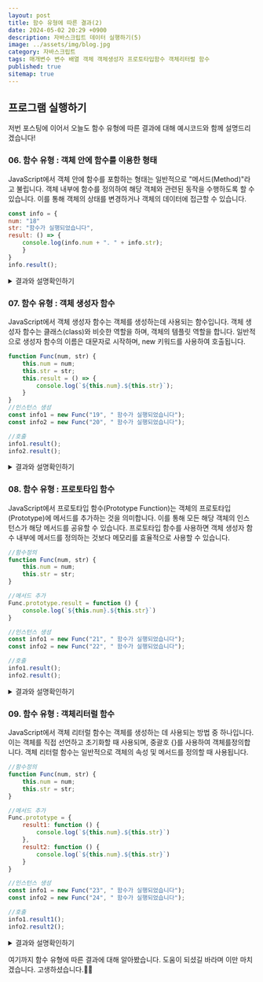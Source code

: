 ```yaml
---
layout: post
title: 함수 유형에 따른 결과(2)
date: 2024-05-02 20:29 +0900
description: 자바스크립트 데이터 실행하기(5)
image: ../assets/img/blog.jpg
category: 자바스크립트
tags: 매개변수 변수 배열 객체 객체생성자 프로토타입함수 객체리터럴 함수
published: true
sitemap: true
---
```



## 프로그램 실행하기<br />

저번 포스팅에 이어서
오늘도 함수 유형에 따른 결과에 대해 예시코드와 함께 설명드리겠습니다!


### 06. 함수 유형 : 객체 안에 함수를 이용한 형태 

JavaScript에서 객체 안에 함수를 포함하는 형태는 일반적으로 "메서드(Method)"라고 불립니다.
객체 내부에 함수를 정의하여 해당 객체와 관련된 동작을 수행하도록 할 수 있습니다.
이를 통해 객체의 상태를 변경하거나 객체의 데이터에 접근할 수 있습니다.

````javascript
const info = {
num: "18"
str: "함수가 실행되었습니다",
result: () => {
    console.log(info.num + ". " + info.str);
    }
}
info.result();
````

<div class="result">
<details>
   <summary>결과와 설명확인하기</summary>
   <div>
         <b> 18. 함수가 실행되었습니다. </b>
         <p>객체 info에는 num과 str 프로퍼티가 있습니다. 또한, result라는 이름의 메서드가 정의되어 있습니다.<br />
         이 메서드는 화살표 함수로 정의되어 있으며, 객체 info의 num과 str 프로퍼티를 이용하여 특정 형식의 문자열을 출력합니다. 마지막으로 info 객체의 result 메서드를 호출하여 결과를 출력합니다.</p>
   </div>
</details>
</div>

### 07. 함수 유형 : 객체 생성자 함수

JavaScript에서 객체 생성자 함수는 객체를 생성하는데 사용되는 함수입니다.
객체 생성자 함수는 클래스(class)와 비슷한 역할을 하며, 객체의 템플릿 역할을 합니다.
일반적으로 생성자 함수의 이름은 대문자로 시작하며, new 키워드를 사용하여 호출됩니다.

````javascript
function Func(num, str) {
    this.num = num;
    this.str = str;
    this.result = () => {
        console.log(`${this.num}.${this.str}`);
    }
}
//인스턴스 생성
const info1 = new Func("19", " 함수가 실행되었습니다");
const info2 = new Func("20", " 함수가 실행되었습니다");

//호출
info1.result();
info2.result();
````


<div class="result">
<details>
   <summary>결과와 설명확인하기</summary>
   <div>
         <b> 19. 함수가 실행되었습니다. </b>
         <b> 20. 함수가 실행되었습니다. </b>
         <p>객체 생성자 함수 Func를 정의했습니다. 이 함수는 num과 str 두 개의 매개변수를 받아 인스턴스 객체의 프로퍼티로 할당합니다.<br />
         또한, result 메서드를 추가하여 이를 통해 프로퍼티 값을 출력할 수 있습니다.<br />
         new 키워드를 사용하여 Func 함수로부터 인스턴스 info1과 info2를 생성하고, result 메서드를 호출하여 결과를 출력합니다.</p>
   </div>
</details>
</div>


### 08. 함수 유형 : 프로토타입 함수

JavaScript에서 프로토타입 함수(Prototype Function)는
객체의 프로토타입(Prototype)에 메서드를 추가하는 것을 의미합니다.
이를 통해 모든 해당 객체의 인스턴스가 해당 메서드를 공유할 수 있습니다.
프로토타입 함수를 사용하면 객체 생성자 함수 내부에 메서드를 정의하는 것보다 메모리를 효율적으로 사용할 수 있습니다.

````javascript
//함수정의
function Func(num, str) {
    this.num = num;
    this.str = str;
}

//메서드 추가
Func.prototype.result = function () {
    console.log(`${this.num}.${this.str}`)
}

//인스턴스 생성
const info1 = new Func("21", " 함수가 실행되었습니다");
const info2 = new Func("22", " 함수가 실행되었습니다");

//호출
info1.result();
info2.result();
````

<div class="result">
<details>
   <summary>결과와 설명확인하기</summary>
   <div>
         <b> 21. 함수가 실행되었습니다. </b>
         <b> 22. 함수가 실행되었습니다. </b>
         <p>Func 함수를 정의했습니다. 이 함수는 num과 str 두 개의 매개변수를 받아 인스턴스 객체의 프로퍼티로 할당됩니다.<br />
         그리고 Func.prototype에 result 메서드를 추가하여 인스턴스 객체가 이를 상속받을 수 있도록 합니다.<br />
         new 키워드를 사용하여 Func 함수로부터 인스턴스 info1과 info2를 생성하고, result 메서드를 호출하여 결과를 출력합니다.</p>
   </div>
</details>
</div>

### 09. 함수 유형 : 객체리터럴 함수

JavaScript에서 객체 리터럴 함수는 객체를 생성하는 데 사용되는 방법 중 하나입니다.
이는 객체를 직접 선언하고 초기화할 때 사용되며, 중괄호 {}를 사용하여 객체를정의합니다.
객체 리터럴 함수는 일반적으로 객체의 속성 및 메서드를 정의할 때 사용됩니다.

````javascript
//함수정의
function Func(num, str) {
    this.num = num;
    this.str = str;
}

//메서드 추가
Func.prototype = {
    result1: function () {
        console.log(`${this.num}.${this.str}`)
    },
    result2: function () {
        console.log(`${this.num}.${this.str}`)
    }
}

//인스턴스 생성
const info1 = new Func("23", " 함수가 실행되었습니다");
const info2 = new Func("24", " 함수가 실행되었습니다");

//호출
info1.result1();
info2.result2();
````


<div class="result">
<details>
   <summary>결과와 설명확인하기</summary>
   <div>
         <b> 23. 함수가 실행되었습니다. </b>
         <b> 24. 함수가 실행되었습니다. </b>
         <p>Func 함수를 정의하고, 이 함수에 num과 str 두 개의 매개변수를 받아 인스턴스 객체의 프로퍼티로 할당합니다.<br />
         그리고 Func.prototype에 객체 리터럴 형태로 메서드인 result1과 result2를 추가하여 인스턴스 객체가 이를 상속받을 수 있도록 합니다.<br />
         new 키워드를 사용하여 Func 함수로부터 인스턴스 info1과 info2를 생성하고, 메서드를 호출하여 결과를 출력합니다.</p>
   </div>
</details>
</div>


여기까지 함수 유형에 따른 결과에 대해 알아봤습니다.
도움이 되셨길 바라며 이만 마치겠습니다.
고생하셨습니다.🫶😊
